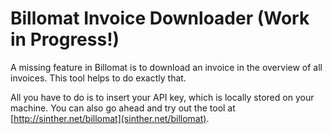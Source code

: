 Billomat Invoice Downloader (Work in Progress!)
================
A missing feature in Billomat is to download an invoice in the overview of all invoices. This tool helps to do exactly that.

All you have to do is to insert your API key, which is locally stored on your machine. You can also go ahead and try out the tool at [http://sinther.net/billomat](sinther.net/billomat).
